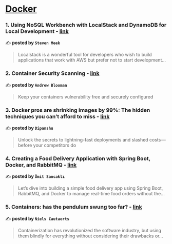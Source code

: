 
<h1><a href=https://medium.com/tag/docker/recommended target="_blank" rel="noopener noreferrer">Docker</a></h1>
<h3>1. Using NoSQL Workbench with LocalStack and DynamoDB for Local Development - <a href="https://medium.com/@stevenmeek/using-nosql-workbench-with-localstack-and-dynamodb-for-local-development-266cebfb3995" target="_blank" rel="noopener noreferrer">link</a></h3>

✍️ **posted by `Steven Meek`**

<blockquote>Localstack is a wonderful tool for developers who wish to build applications that work with AWS but prefer not to start development…</blockquote>

<h3>2. Container Security Scanning - <a href="https://medium.com/itnext/container-security-scanning-f16b438db58d" target="_blank" rel="noopener noreferrer">link</a></h3>

✍️ **posted by `Andrew Blooman`**

<blockquote>Keep your containers vulnerability free and securely configured</blockquote>

<h3>3. Docker pros are shrinking images by 99%: The hidden techniques you can’t afford to miss - <a href="https://medium.com/aws-in-plain-english/docker-pros-are-shrinking-images-by-99-the-hidden-techniques-you-cant-afford-to-miss-a70ee26b4cbf" target="_blank" rel="noopener noreferrer">link</a></h3>

✍️ **posted by `Dipanshu ‎`**

<blockquote>Unlock the secrets to lightning-fast deployments and slashed costs — before your competitors do</blockquote>

<h3>4. Creating a Food Delivery Application with Spring Boot, Docker, and RabbitMQ - <a href="https://medium.com/@sancakliumit/creating-a-food-delivery-application-with-spring-boot-docker-and-rabbitmq-9ad9e379c20e" target="_blank" rel="noopener noreferrer">link</a></h3>

✍️ **posted by `Ümit Sancaklı`**

<blockquote>Let’s dive into building a simple food delivery app using Spring Boot, RabbitMQ, and Docker to manage real-time food orders without the…</blockquote>

<h3>5. Containers: has the pendulum swung too far? - <a href="https://medium.com/itnext/containers-has-the-pendulum-swung-too-far-208ad02a6b42" target="_blank" rel="noopener noreferrer">link</a></h3>

✍️ **posted by `Niels Cautaerts`**

<blockquote>Containerization has revolutionized the software industry, but using them blindly for everything without considering their drawbacks or…</blockquote>

